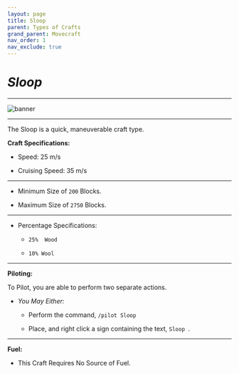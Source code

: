 ```yaml
---
layout: page
title: Sloop
parent: Types of Crafts
grand_parent: Movecraft
nav_order: 1
nav_exclude: true
---
```


# ***Sloop***

---

![banner](https://static.planetminecraft.com/files/resource_media/screenshot/1341/sloop_6516791.jpg)

---

The Sloop is a quick, maneuverable craft type.

**Craft Specifications:**

- Speed: 25 m/s
  
- Cruising Speed: 35 m/s
  
---

- Minimum Size of  `200` Blocks.
  
- Maximum Size of  `2750` Blocks.
  
---

- Percentage Specifications:
  - `25%  Wood `
    
  - `10% Wool `
    
---

**Piloting:**

To Pilot, you are able to perform two separate actions.

- *You May Either:*
  
    - Perform the command,  `/pilot Sloop `
      
    - Place, and right click a sign containing the text,  `Sloop `.

--- 

**Fuel:**

- This Craft Requires No Source of Fuel.

